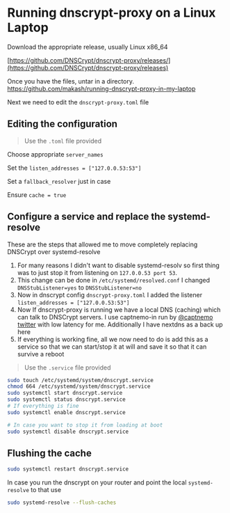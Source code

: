 # Running dnscrypt-proxy on a Linux Laptop

Download the appropriate release, usually Linux x86_64 

[https://github.com/DNSCrypt/dnscrypt-proxy/releases/](https://github.com/DNSCrypt/dnscrypt-proxy/releases)

Once you have the files, untar in a directory. https://github.com/makash/running-dnscrypt-proxy-in-my-laptop

Next we need to edit the `dnscrypt-proxy.toml` file

## Editing the configuration

> Use the `.toml` file provided

Choose appropriate `server_names`

Set the  `listen_addresses = ["127.0.0.53:53"]`

Set a `fallback_resolver` just in case

Ensure `cache = true` 

## Configure a service and replace the systemd-resolve

These are the steps that allowed me to move completely replacing DNSCrypt over systemd-resolve

1. For many reasons I didn't want to disable systemd-resolv so first thing was to just stop it from listening on `127.0.0.53 port 53`.
2. This change can be done in `/etc/systemd/resolved.conf` I changed `DNSStubListener=yes` to `DNSStubListener=no`
3. Now in dnscrypt config `dnscrypt-proxy.toml` I added the listener `listen_addresses = ["127.0.0.53:53"]`
4. Now If dnscrypt-proxy is running we have a local DNS (caching) which can talk to DNSCrypt servers. I use captnemo-in run by [@captnemo twitter](https://twitter.com/captn3m0) with low latency for me. Additionally I have nextdns as a back up here
5. If everything is working fine, all we now need to do is add this as a service so that we can start/stop it at will and save it so that it can survive a reboot

> Use the `.service` file provided

```bash
sudo touch /etc/systemd/system/dnscrypt.service
chmod 664 /etc/systemd/system/dnscrypt.service
sudo systemctl start dnscrypt.service
sudo systemctl status dnscrypt.service
# If everything is fine
sudo systemctl enable dnscrypt.service

# In case you want to stop it from loading at boot
sudo systemctl disable dnscrypt.service
```

## Flushing the cache

```bash
sudo systemctl restart dnscrypt.service
```

In case you run the dnscrypt on your router and point the local `systemd-resolve` to that use 

```bash
sudo systemd-resolve --flush-caches
```
